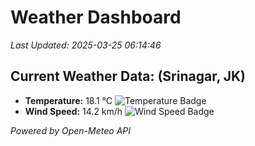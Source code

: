 
# Weather Dashboard

_Last Updated: 2025-03-25 06:14:46_

## Current Weather Data: (Srinagar, JK)
- **Temperature:** 18.1 °C ![Temperature Badge](https://img.shields.io/badge/Temperature-Low%20Temp-blue)
- **Wind Speed:** 14.2 km/h ![Wind Speed Badge](https://img.shields.io/badge/Wind%20Speed-Light%20Wind-blue)

*Powered by Open-Meteo API*
